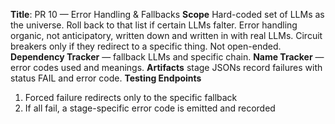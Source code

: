 **Title**: PR 10 — Error Handling & Fallbacks
**Scope**
Hard-coded set of LLMs as the universe. Roll back to that list if certain LLMs falter. Error handling organic, not anticipatory, written down and written in with real LLMs. Circuit breakers only if they redirect to a specific thing. Not open-ended.
**Dependency Tracker** — fallback LLMs and specific chain.
**Name Tracker** — error codes used and meanings.
**Artifacts** stage JSONs record failures with status FAIL and error code.
**Testing Endpoints**
1) Forced failure redirects only to the specific fallback
2) If all fail, a stage-specific error code is emitted and recorded
